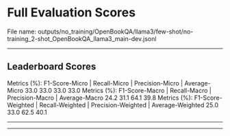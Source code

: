 # Full Evaluation Scores

File name: outputs/no_training/OpenBookQA/llama3/few-shot/no-training_2-shot_OpenBookQA_llama3_main-dev.jsonl


---

## Leaderboard Scores

Metrics (%): F1-Score-Micro | Recall-Micro | Precision-Micro | Average-Micro
                33.0        33.0          33.0        33.0
Metrics (%): F1-Score-Macro | Recall-Macro | Precision-Macro | Average-Macro
                24.2        31.1          64.1        39.8
Metrics (%): F1-Score-Weighted | Recall-Weighted | Precision-Weighted | Average-Weighted
                25.0        33.0          62.5        40.1

---


---

